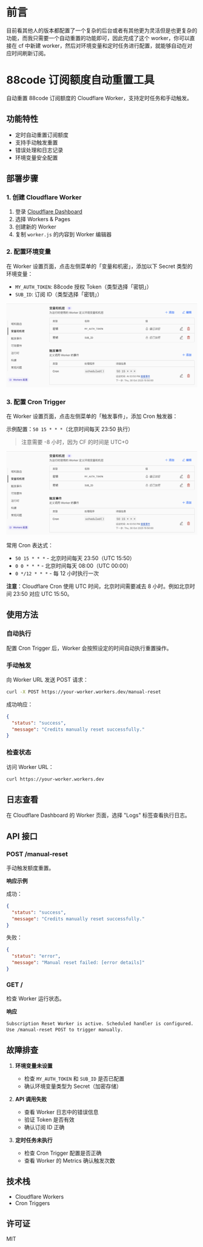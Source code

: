 # 前言
目前看其他人的版本都配置了一个复杂的后台或者有其他更为灵活但是也更复杂的功能，而我只需要一个自动重置的功能即可，因此完成了这个 worker，你可以直接在 cf 中新建 worker，然后对环境变量和定时任务进行配置，就能够自动在对应时间刷新订阅。

# 88code 订阅额度自动重置工具

自动重置 88code 订阅额度的 Cloudflare Worker，支持定时任务和手动触发。

## 功能特性

- 定时自动重置订阅额度
- 支持手动触发重置
- 错误处理和日志记录
- 环境变量安全配置

## 部署步骤

### 1. 创建 Cloudflare Worker

1. 登录 [Cloudflare Dashboard](https://dash.cloudflare.com/)
2. 选择 Workers & Pages
3. 创建新的 Worker
4. 复制 `worker.js` 的内容到 Worker 编辑器

### 2. 配置环境变量

在 Worker 设置页面，点击左侧菜单的「变量和机密」，添加以下 Secret 类型的环境变量：

- `MY_AUTH_TOKEN`: 88code 授权 Token（类型选择「密钥」）
- `SUB_ID`: 订阅 ID（类型选择「密钥」）

![环境变量配置](config.png)

### 3. 配置 Cron Trigger

在 Worker 设置页面，点击左侧菜单的「触发事件」，添加 Cron 触发器：

示例配置：`50 15 * * *`（北京时间每天 23:50 执行）

> 注意需要 -8 小时，因为 CF 的时间是 UTC+0

![定时任务配置](config.png)

常用 Cron 表达式：
- `50 15 * * *` - 北京时间每天 23:50（UTC 15:50）
- `0 0 * * *` - 北京时间每天 08:00（UTC 00:00）
- `0 */12 * * *` - 每 12 小时执行一次

**注意**：Cloudflare Cron 使用 UTC 时间，北京时间需要减去 8 小时。例如北京时间 23:50 对应 UTC 15:50。

## 使用方法

### 自动执行

配置 Cron Trigger 后，Worker 会按照设定的时间自动执行重置操作。

### 手动触发

向 Worker URL 发送 POST 请求：

```bash
curl -X POST https://your-worker.workers.dev/manual-reset
```

成功响应：

```json
{
  "status": "success",
  "message": "Credits manually reset successfully."
}
```

### 检查状态

访问 Worker URL：

```bash
curl https://your-worker.workers.dev
```

## 日志查看

在 Cloudflare Dashboard 的 Worker 页面，选择 "Logs" 标签查看执行日志。

## API 接口

### POST /manual-reset

手动触发额度重置。

**响应示例**

成功：
```json
{
  "status": "success",
  "message": "Credits manually reset successfully."
}
```

失败：
```json
{
  "status": "error",
  "message": "Manual reset failed: [error details]"
}
```

### GET /

检查 Worker 运行状态。

**响应**

```
Subscription Reset Worker is active. Scheduled handler is configured. Use /manual-reset POST to trigger manually.
```

## 故障排查

1. **环境变量未设置**
   - 检查 `MY_AUTH_TOKEN` 和 `SUB_ID` 是否已配置
   - 确认环境变量类型为 Secret（加密存储）

2. **API 调用失败**
   - 查看 Worker 日志中的错误信息
   - 验证 Token 是否有效
   - 确认订阅 ID 正确

3. **定时任务未执行**
   - 检查 Cron Trigger 配置是否正确
   - 查看 Worker 的 Metrics 确认触发次数

## 技术栈

- Cloudflare Workers
- Cron Triggers

## 许可证

MIT